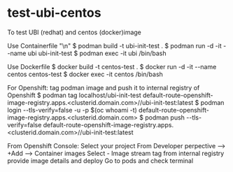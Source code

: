 # test-ubi-centos
To test UBI (redhat) and centos (docker)image

Use Containerfile "\n"
  $ podman build -t ubi-init-test .
  $ podman run -d -it --name ubi ubi-init-test
  $ podman exec -it ubi /bin/bash

Use Dockerfile
  $ docker build -t centos-test .
  $ docker run -d -it --name centos centos-test
  $ docker exec -it centos /bin/bash

For Openshift:
  tag podman image and push it to internal registry of Openshift
  $ podman tag localhost/ubi-init-test default-route-openshift-image-registry.apps.<clusterid.domain.com>/<project>/ubi-init-test:latest
  $ podman login --tls-verify=false -u <uid> -p $(oc whoami -t) default-route-openshift-image-registry.apps.<clusterid.domain.com>
  $ podman push --tls-verify=false default-route-openshift-image-registry.apps.<clusterid.domain.com>/<project>/ubi-init-test:latest

From Openshift Console:
  Select your project
  From Developer perpective --> +Add --> Container images
  Select - Image stream tag from internal registry
  provide image details and deploy
  Go to pods and check terminal
